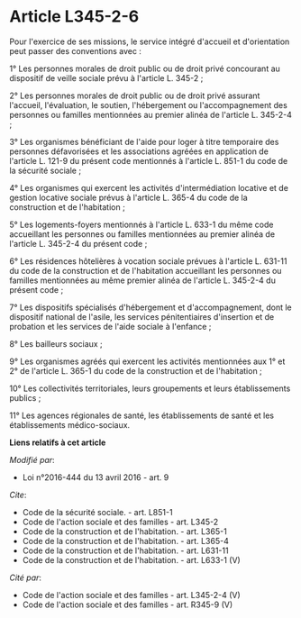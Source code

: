 # Article L345-2-6

Pour l'exercice de ses missions, le service intégré d'accueil et d'orientation peut passer des conventions avec : 

1° Les personnes morales de droit public ou de droit privé concourant au dispositif de veille sociale prévu à l'article L.
345-2 ; 

2° Les personnes morales de droit public ou de droit privé assurant l'accueil, l'évaluation, le soutien, l'hébergement ou
l'accompagnement des personnes ou familles mentionnées au premier alinéa de l'article L. 345-2-4 ; 

3° Les organismes bénéficiant de l'aide pour loger à titre temporaire des personnes défavorisées et les associations agréées
en application de l'article L. 121-9 du présent code mentionnés à l'article L. 851-1 du code de la sécurité sociale ; 

4° Les organismes qui exercent les activités d'intermédiation locative et de gestion locative sociale prévus à l'article L.
365-4 du code de la construction et de l'habitation ; 

5° Les logements-foyers mentionnés à l'article L. 633-1 du même code accueillant les personnes ou familles mentionnées au
premier alinéa de l'article L. 345-2-4 du présent code ; 

6° Les résidences hôtelières à vocation sociale prévues à l'article L. 631-11 du code de la construction et de l'habitation
accueillant les personnes ou familles mentionnées au même premier alinéa de l'article L. 345-2-4 du présent code ; 

7° Les dispositifs spécialisés d'hébergement et d'accompagnement, dont le dispositif national de l'asile, les services
pénitentiaires d'insertion et de probation et les services de l'aide sociale à l'enfance ; 

8° Les bailleurs sociaux ; 

9° Les organismes agréés qui exercent les activités mentionnées aux 1° et 2° de l'article L. 365-1 du code de la construction
et de l'habitation ; 

10° Les collectivités territoriales, leurs groupements et leurs établissements publics ; 

11° Les agences régionales de santé, les établissements de santé et les établissements médico-sociaux.

**Liens relatifs à cet article**

_Modifié par_:

  - Loi n°2016-444 du 13 avril 2016 - art. 9

_Cite_:

  - Code de la sécurité sociale. - art. L851-1
  - Code de l'action sociale et des familles - art. L345-2
  - Code de la construction et de l'habitation. - art. L365-1
  - Code de la construction et de l'habitation. - art. L365-4
  - Code de la construction et de l'habitation. - art. L631-11
  - Code de la construction et de l'habitation. - art. L633-1 (V)

_Cité par_:

  - Code de l'action sociale et des familles - art. L345-2-4 (V)
  - Code de l'action sociale et des familles - art. R345-9 (V)
